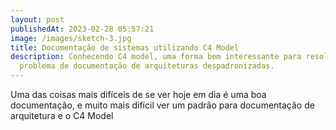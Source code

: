 ```yaml
---
layout: post
publishedAt: 2023-02-28 05:57:21
image: /images/sketch-3.jpg
title: Documentação de sistemas utilizando C4 Model
description: Conhecendo C4 model, uma forma bem interessante para resolver o
  problema de documentação de arquiteturas despadronizadas.
---
```

Uma das coisas mais difíceis de se ver hoje em dia é uma boa documentação, e muito mais difícil ver um padrão para documentação de arquitetura e o C4 Model